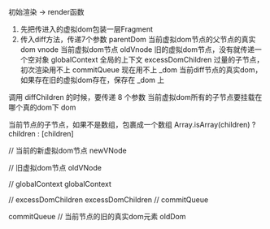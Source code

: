 初始渲染 -> render函数

1. 先把传进入的虚拟dom包装一层Fragment
2. 传入diff方法，传递7个参数
parentDom         当前虚拟dom节点的父节点的真实dom
vnode             当前虚拟dom节点
oldVnode          旧的虚拟dom节点，没有就传递一个空对象
globalContext     全局的上下文
excessDomChildren 过量的子节点，初次渲染用不上
commitQueue       现在用不上
_dom              当前diff节点的真实dom，如果存在旧的虚拟dom存在，保存在 _dom 上


调用 diffChildren 的时候，要传递 8 个参数
当前虚拟dom所有的子节点要挂载在哪个真的dom下
dom                   

当前节点的子节点，如果不是数组，包裹成一个数组
Array.isArray(children) ? children : [children]  

// 当前的新虚拟dom节点
newVNode

// 旧虚拟dom节点
oldVNode

// globalContext
globalContext

// excessDomChildren
excessDomChildren
// commitQueue

commitQueue
// 当前节点的旧的真实dom元素
oldDom

